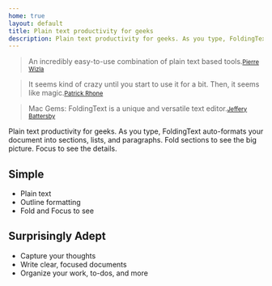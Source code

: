 ```yaml
---
home: true
layout: default
title: Plain text productivity for geeks
description: Plain text productivity for geeks. As you type, FoldingText auto-formats your document into sections, lists, and paragraphs. Fold sections to see the big picture. Focus to see the details.
---
```


<blockquote id="leadquote"><span class="quote">An incredibly easy-to-use combination of plain text based tools.</span><small class="author"><a href="http://mac.appstorm.net/reviews/productivity-review/foldingtext-a-swiss-army-knife-for-plain-text-lovers">Pierre Wizla</a></small></blockquote>

<blockquote id="leadquote"><span class="quote">It seems kind of crazy until you start to use it for a bit. Then, it seems like magic.</span><small class="author"><a href="http://minimalmac.com/post/30014644859">Patrick Rhone</a></small></blockquote>

<blockquote id="leadquote"><span class="quote">Mac Gems: FoldingText is a unique and versatile text editor.</span><small class="author"><a href="http://www.macworld.com/article/2013699/mac-gems-foldingtext-is-a-unique-and-versatile-text-editor.html">Jeffery Battersby</a></small></blockquote>

Plain text productivity for geeks. As you type, FoldingText auto-formats your document into sections, lists, and paragraphs. Fold sections to see the big picture. Focus to see the details.

## Simple

- Plain text
- Outline formatting
- Fold and Focus to see

## Surprisingly Adept

- Capture your thoughts
- Write clear, focused documents
- Organize your work, to-dos, and more